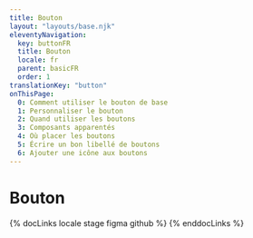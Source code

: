 ```yaml
---
title: Bouton
layout: "layouts/base.njk"
eleventyNavigation:
  key: buttonFR
  title: Bouton
  locale: fr
  parent: basicFR
  order: 1
translationKey: "button"
onThisPage:
  0: Comment utiliser le bouton de base
  1: Personnaliser le bouton
  2: Quand utiliser les boutons
  3: Composants apparentés
  4: Où placer les boutons
  5: Écrire un bon libellé de boutons
  6: Ajouter une icône aux boutons
---
```


# Bouton

{% docLinks locale stage figma github %}
{% enddocLinks %}
